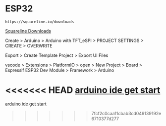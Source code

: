 # ESP32

```
https://squareline.io/downloads
```
[Squareline Downloads](https://squareline.io/downloads)

Create > Arduino > Arduino with TFT_eSPI > PROJECT SETTINGS > CREATE > OVERWRITE 

Export > Create Template Project > Export UI Files

vscode > Extensions > PlatformIO > open > New Project > Board > Espressif ESP32 Dev Module > Framework > Arduino

<<<<<<< HEAD
[arduino ide get start](https://randomnerdtutorials.com/cheap-yellow-display-esp32-2432s028r/#config-file-windows-pc)
=======
[arduino ide get start](https://randomnerdtutorials.com/cheap-yellow-display-esp32-2432s028r/#config-file-windows-pc)
>>>>>>> 7fcf2c0caa11cbab3cd049139192e6710377d277
